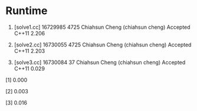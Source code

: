 # Runtime

1. [solve1.cc] 16729985    4725    Chiahsun Cheng (chiahsun cheng)   Accepted  C++11   2.206

2. [solve2.cc] 16730055    4725    Chiahsun Cheng (chiahsun cheng)   Accepted  C++11   2.203

3. [solve3.cc] 16730084    37  Chiahsun Cheng (chiahsun cheng)   Accepted  C++11   0.029


[1] 0.000 

[2] 0.003

[3] 0.016
